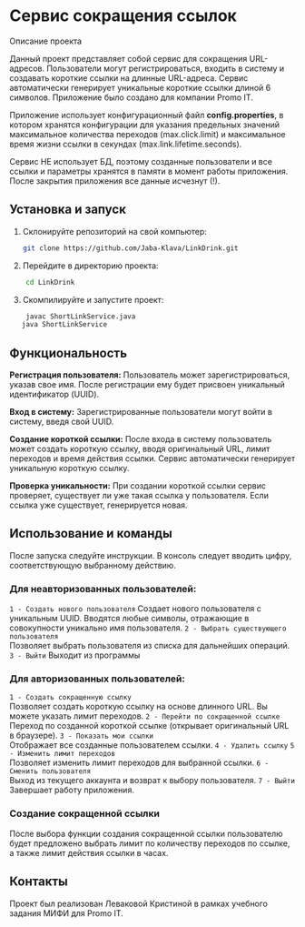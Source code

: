 # Сервис сокращения ссылок

Описание проекта

Данный проект представляет собой сервис для сокращения URL-адресов. 
Пользователи могут регистрироваться, входить в систему и создавать короткие ссылки на длинные URL-адреса. 
Сервис автоматически генерирует уникальные короткие ссылки длиной 6 символов. 
Приложение было создано для компании Promo IT.

Приложение использует конфигурационный файл **config.properties**, в котором хранятся конфигурации для указания предельных значений максимальное количества переходов (max.click.limit) и максимальное время жизни ссылки в секундах (max.link.lifetime.seconds). 

Сервис НЕ использует БД, поэтому созданные пользователи и все ссылки и параметры хранятся в памяти в момент работы приложения. После закрытия приложения все данные исчезнут (!).

## Установка и запуск

1. Склонируйте репозиторий на свой компьютер:
   
    ```bash
    git clone https://github.com/Jaba-Klava/LinkDrink.git
   ```

2. Перейдите в директорию проекта:

```bash
    cd LinkDrink
```

3. Скомпилируйте и запустите проект:

```bash
    javac ShortLinkService.java
   java ShortLinkService
   ```

## Функциональность

**Регистрация пользователя:** Пользователь может зарегистрироваться, указав свое имя. 
После регистрации ему будет присвоен уникальный идентификатор (UUID).

**Вход в систему:** Зарегистрированные пользователи могут войти в систему, введя свой UUID.

**Создание короткой ссылки:** После входа в систему пользователь может создать короткую ссылку, 
вводя оригинальный URL, лимит переходов и время действия ссылки. Сервис автоматически генерирует уникальную короткую ссылку.

**Проверка уникальности:** При создании короткой ссылки сервис проверяет, существует ли уже такая ссылка у пользователя. 
Если ссылка уже существует, генерируется новая.

## Использование и команды

После запуска следуйте инструкции. 
В консоль следует вводить цифру, соответствующую выбранному действию.

### Для неавторизованных пользователей:
`1 - Создать нового пользователя` 
  Создает нового пользователя с уникальным UUID. Вводятся любые символы, отражающие в совокупности уникально имя пользователя.
`2 - Выбрать существующего пользователя`  
  Позволяет выбрать пользователя из списка для дальнейших операций.
`3 - Выйти`
  Выходит из программы  

### Для авторизованных пользователей:
`1 - Создать сокращенную ссылку`  
  Позволяет создать короткую ссылку на основе длинного URL. Вы можете указать лимит переходов.
`2 - Перейти по сокращенной ссылке`   
  Переход по созданной короткой ссылке (открывает оригинальный URL в браузере).
`3 - Показать мои ссылки`  
  Отображает все созданные пользователем ссылки.
`4 - Удалить ссылку`
`5 - Изменить лимит переходов`  
  Позволяет изменить лимит переходов для выбранной ссылки.
`6 - Сменить пользователя`  
  Выход из текущего аккаунта и возврат к выбору пользователя.
`7 - Выйти` 
  Завершает работу приложения.

### Создание сокращенной ссылки

После выбора функции создания сокращенной ссылки пользователю будет предложено 
выбрать лимит по количеству переходов по ссылке, а также лимит действия ссылки в часах.

## Контакты

Проект был реализован Леваковой Кристиной в рамках учебного задания МИФИ для Promo IT.
